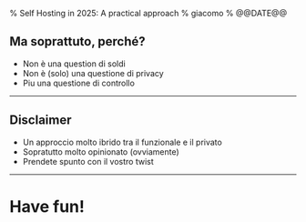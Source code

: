 % Self Hosting in 2025: A practical approach
% giacomo
% @@DATE@@

## Ma soprattuto, perché?

* Non è una question di soldi
* Non è (solo) una questione di privacy
* Piu una questione di controllo

---

## Disclaimer

* Un approccio molto ibrido tra il funzionale e il privato
* Sopratutto molto opinionato (ovviamente)
* Prendete spunto con il vostro twist



---

# Have fun!
